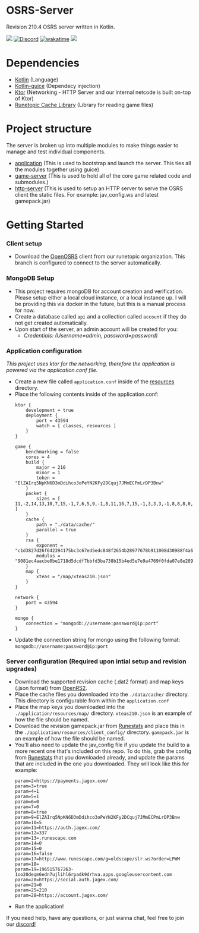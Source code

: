 # OSRS-Server

Revision 210.4 OSRS server written in Kotlin.

<a href="#"><img src="https://img.shields.io/badge/Build:%20-210.4-blue.svg"/></a>
[![Discord](https://img.shields.io/discord/212385463418355713?color=%237289DA&logo=Discord&logoColor=%237289DA)](https://discord.gg/3scgBkrfMG)
[![wakatime](https://wakatime.com/badge/user/00b793fe-9bcc-4e7a-88c2-7c1879c548ce/project/ed70e7ef-2223-4791-91ae-3c27fa5f8c89.svg)](https://wakatime.com/badge/user/00b793fe-9bcc-4e7a-88c2-7c1879c548ce/project/ed70e7ef-2223-4791-91ae-3c27fa5f8c89)
<a href="#"><img src="https://img.shields.io/badge/Powered%20by-Kotlin-blue.svg"/></a>
# Dependencies
- [Kotlin](https://kotlinlang.org/docs/home.html) (Language)
- [Kotlin-guice](https://github.com/misfitlabsdev/kotlin-guice) (Dependecy injection)
- [Ktor](https://ktor.io/) (Networking - HTTP Server and our internal netcode is built on-top of Ktor)
- [Runetopic Cache Library](https://github.com/runetopic/cache-lib) (Library for reading game files)

# Project structure

The server is broken up into multiple modules to make things easier to manage and test individual components.

- [application](/application) (This is used to bootstrap and launch the server. This ties all the modules together using guice)
- [game-server](/game-server) (This is used to hold all of the core game related code and submodules.)
- [http-server](/http-server) (This is used to setup an HTTP server to serve the OSRS client the static files. For example: jav_config.ws and latest gamepack.jar)


# Getting Started

### Client setup

- Download the [OpenOSRS](https://github.com/runetopic/openosrs/tree/localhost) client from our runetopic organization. This branch is configured to connect to the server  automatically.

### MongoDB Setup
- This project requires mongoDB for account creation and verification. Please setup either a local cloud instance, or a local instance up. I will be providing this via docker in the future, but this is a manual process for now.
- Create a database called ```api``` and a collection called ```account``` if they do not get created automatically.
- Upon start of the server, an admin account will be created for you:
  - *Credentials: (Username=admin, password=password)*

### Application configuration
_This project uses ktor for the networking, therefore the application is powered via the application.conf file._
- Create a new file called ```application.conf``` inside of the [resources](./application/src/main/resources/) directory.
- Place the following contents inside of the application.conf:
  ```
  ktor {
      development = true
      deployment {
          port = 43594
          watch = [ classes, resources ]
      }
  }

  game {
      benchmarking = false
      cores = 4
      build {
          major = 210
          minor = 1
          token = "ElZAIrq5NpKN6D3mDdihco3oPeYN2KFy2DCquj7JMmECPmLrDP3Bnw"
      }
      packet {
          sizes = [ 11,-2,14,13,10,7,15,-1,7,6,5,9,-1,8,11,16,7,15,-1,3,3,3,-1,8,8,8,0,8,-1,8,4,-1,8,7,3,11,7,-1,3,3,-1,3,-1,-1,3,15,8,3,8,2,-1,8,-2,7,8,3,8,8,6,7,2,4,9,-1,8,4,-1,8,-2,8,7,-1,7,3,-1,0,7,0,-1,2,4,8,0,11,16,6,8,3,1,7,3,8,-1,0,-1,-1,-1,8,-1,2,3,-1,4,-1,2,15,16,22 ]
      }
      cache {
          path = "./data/cache/"
          parallel = true
      }
      rsa {
          exponent = "c1d3827d26f642394175bc3c67ed5edc848f2654b28977678b911008d30988f4a6425e0af3cf8dc27d6d4c986726f9a99308d5ad21cdd72e07782bdd82fddc74fab02d5650848b8867b72728a42eec96f85f1682e515cc0881932d80dc9d4e2664e3d4983b295b2cd8cd62871db459178d194c6ada9e4faf9ac49af0cb28a89"
          modulus = "9081ec4aacbe0be1718d5dcdf7bbfd3ba738b15b4ed5e7e9a4769f0fda07e8e2094b08553ae1b78c794a1e064d29613f80495e303fbaa4f056f77b8b162a96616b2ca50dcd1a76bee4ba9fb67c4b7cd463da1f8c610f9a2e108efd5a571a958c78c4e4a5bfb40ee9bd2d99ae56f7ba18574b5a71d037ad538aee992bbee56375"
      }
      map {
          xteas = "/map/xteas210.json"
      }
  }

  network {
      port = 43594
  }

  mongo {
      connection = "mongodb://username:password@ip:port"
  }
  ```
- Update the connection string for mongo using the following format: ```mongodb://username:password@ip:port```

### Server configuration (Required upon intial setup and revision upgrades)
- Download the supported revision cache (.dat2 format) and map keys (.json format) from [OpenRS2](https://archive.openrs2.org/caches).
- Place the cache files you downloaded into the ``./data/cache/`` directory. This directory is configurable from within the ```application.conf```
- Place the map keys you downloaded into the ``./application/resources/map/`` directory. ``xteas210.json`` is an example of how the file should be named.
- Download the revision gamepack.jar from [Runestats](https://archive.runestats.com/osrs/) and place this in the ``./application/resources/client_config/`` directory. ``gamepack.jar`` is an example of how the file should be named.
- You'll also need to update the jav_config file if you update the build to a more recent one that's included on this repo. To do this, grab the config from  [Runestats](https://archive.runestats.com/osrs/) that you downloaded already, and update the params that are included in the one you downloaded. They will look like this for example:
  ```
  param=2=https://payments.jagex.com/
  param=3=true
  param=4=1
  param=5=1
  param=6=0
  param=7=0
  param=8=true
  param=9=ElZAIrq5NpKN6D3mDdihco3oPeYN2KFy2DCquj7JMmECPmLrDP3Bnw
  param=10=5
  param=11=https://auth.jagex.com/
  param=12=337
  param=13=.runescape.com
  param=14=0
  param=15=0
  param=16=false
  param=17=http://www.runescape.com/g=oldscape/slr.ws?order=LPWM
  param=18=
  param=19=196515767263-1oo20deqm6edn7ujlihl6rpadk9drhva.apps.googleusercontent.com
  param=20=https://social.auth.jagex.com/
  param=21=0
  param=25=210
  param=28=https://account.jagex.com/
  ```
- Run the application!

If you need help, have any questions, or just wanna chat, feel free to join our [discord!](https://discord.gg/3scgBkrfMG)
